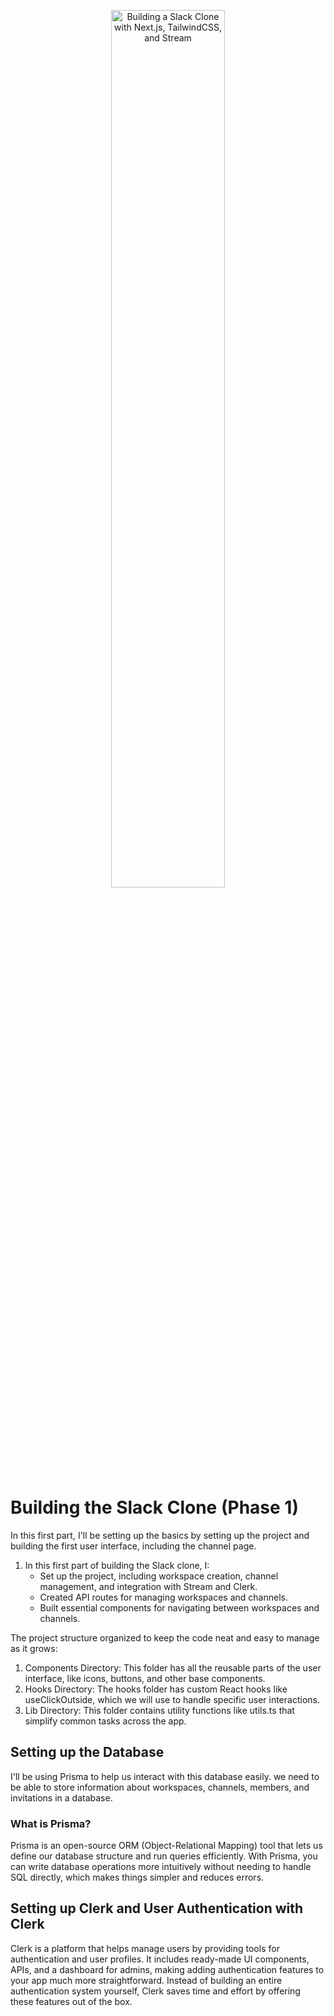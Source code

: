<p align="center">
    <a href="https://tropicolx.hashnode.dev/building-a-slack-clone-with-nextjs-and-tailwindcss-part-one" style="display: block;" align="center">
        <img src="https://res.cloudinary.com/tropicolx/image/upload/v1732563279/Slack%20clone/pzsikrnn7odrwyylzflh.png" alt="Building a Slack Clone with Next.js, TailwindCSS, and Stream" width="60%" />
    </a>
</p>

# Building the Slack Clone (Phase 1)

In this first part, I'll be setting up the basics by setting up the project and building the first user interface, including the channel page.

1. In this first part of building the Slack clone, I:
   - Set up the project, including workspace creation, channel management, and integration with Stream and Clerk.
   - Created API routes for managing workspaces and channels.
   - Built essential components for navigating between workspaces and channels.

The project structure organized to keep the code neat and easy to manage as it grows:
1. Components Directory: This folder has all the reusable parts of the user interface, like icons, buttons, and other base components.
2. Hooks Directory: The hooks folder has custom React hooks like useClickOutside, which we will use to handle specific user interactions.
3. Lib Directory: This folder contains utility functions like utils.ts that simplify common tasks across the app.

## Setting up the Database
I'll be using Prisma to help us interact with this database easily.
we need to be able to store information about workspaces, channels, members, and invitations in a database.
### What is Prisma?
Prisma is an open-source ORM (Object-Relational Mapping) tool that lets us define our database structure and run queries efficiently. With Prisma, you can write database operations more intuitively without needing to handle SQL directly, which makes things simpler and reduces errors.

## Setting up Clerk and User Authentication with Clerk
Clerk is a platform that helps manage users by providing tools for authentication and user profiles. It includes ready-made UI components, APIs, and a dashboard for admins, making adding authentication features to your app much more straightforward. Instead of building an entire authentication system yourself, Clerk saves time and effort by offering these features out of the box.

<!--
# The Slack Clone

A collaborative chat and video-calling application inspired by Slack, built using Next.js, TypeScript, and Stream's Video and Chat SDKs. This Slack clone offers real-time messaging, video calls, rich text formatting, and more, providing a complete team communication solution.

<p align="center"><a href="https://tropicolx.hashnode.dev/building-a-slack-clone-with-nextjs-and-tailwindcss-part-one" align="center">Click to read!</a></p>

## Table of Contents

- [Features](#features)
- [Demo](#demo)
- [Prerequisites](#prerequisites)
- [Installation](#installation)
- [Usage](#usage)
- [Technologies Used](#technologies-used)

## Features

- **User Authentication**: Secure user authentication using Clerk for registered users and guests.
- **Workspace and Channel Management**: Users can create workspaces and channels, allowing organized conversations.
- **Rich Text Messaging**: Rich text formatting, emojis, and reactions for more expressive messages.
- **Dynamic Video Calling**: Integrated video call functionality using Stream's Video SDK, similar to Slack's "Huddle" feature.
- **Screen Sharing**: Participants can share screens during video calls for easier collaboration.
- **File Sharing**: Upload and share files within a channel.
- **Interactive Controls**: Users can mute/unmute audio, enable/disable video, and more.
- **Responsive Design**: Fully responsive UI built with Tailwind CSS.

## Demo

You can access a live demo of the application [here](https://slack-clone-nine-jet.vercel.app/).

## Prerequisites

- **Node.js** (v14 or higher)
- **npm** or **yarn**
- **Stream Account**: Sign up for a free account at [Stream](https://getstream.io/)
- **Clerk Account**: Sign up for a free account at [Clerk](https://clerk.dev/)

## Installation

1. **Clone the Repository**

   ```bash
   git clone https://github.com/tropicolx/slack-clone.git
   cd slack-clone
   ```

2. **Install Dependencies**

   ```bash
   npm install
   # or
   yarn install
   ```
3. **[Set Up Database](https://tropicolx.hashnode.dev/building-a-slack-clone-with-nextjs-and-tailwindcss-part-one#heading-running-prisma-migrations)**
4. **Set Up Stream Dashboard**
   
   - Create a new Stream app with chat messaging and video calling enabled.
   - Update Permissions:
      - Navigate to **Roles & Permissions** under **Chat messaging**.
      - Select the **user** role and **messaging** scope.
      - Edit permissions to enable:
         - **Create Message**
         - **Read Channel**
         - **Read Channel Members**
         - **Create Reaction**
         - **Upload Attachments**
         - **Create Attachments**
      - Save and confirm changes.

5. **Set Up Clerk Dashboard**
   
   [Create and setup a new Clerk application](https://tropicolx.hashnode.dev/building-a-slack-clone-with-nextjs-tailwindcss-and-stream#heading-creating-a-new-clerk-project).

6. **Set Up Environment Variables**

   Create a `.env.local` file in the root directory and add your Stream and Clerk API keys:

   ```env
   NEXT_PUBLIC_STREAM_API_KEY=your_stream_api_key
   STREAM_API_SECRET=your_stream_api_secret
   NEXT_PUBLIC_CLERK_PUBLISHABLE_KEY=your_clerk_publishable_key
   CLERK_SECRET_KEY=your_clerk_secret_key
   NEXT_PUBLIC_CLERK_SIGN_IN_URL=/sign-in
   NEXT_PUBLIC_CLERK_SIGN_UP_URL=/sign-up
   ```

## Usage

1. **Run the Development Server**

   ```bash
   npm run dev
   # or
   yarn dev
   ```

   The application will be available at `http://localhost:3000`.

2. **Create a New Workspace**

   - Visit `http://localhost:3000`.
   - Click on **Create Workspace** to start a new workspace and add channels for communication.

3. **Join a Workspace and Start a Huddle**

   - Users can join an existing workspace and initiate a Huddle (video call) within any channel.

## Technologies Used

- **Next.js**: React framework for server-side rendering and routing.
- **TypeScript**: Typed superset of JavaScript.
- **Tailwind CSS**: Utility-first CSS framework.
- **Stream Video SDK**: Provides video calling functionality.
- **Stream Chat SDK**: Enables real-time messaging.
- **Clerk**: User management and authentication.
--->
